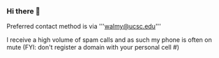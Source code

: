 ### Hi there 👋

Preferred contact method is via '''walmy@ucsc.edu'''

I receive a high volume of spam calls and as such my phone is often on mute
(FYI: don't register a domain with your personal cell #)

<!--
**WTAlmy/wtalmy** is a ✨ _special_ ✨ repository because its `README.md` (this file) appears on your GitHub profile.

Here are some ideas to get you started:

- 🔭 I’m currently working on ...
- 🌱 I’m currently learning ...
- 👯 I’m looking to collaborate on ...
- 🤔 I’m looking for help with ...
- 💬 Ask me about ...
- 📫 How to reach me: ...
- 😄 Pronouns: ...
- ⚡ Fun fact: ...
-->
